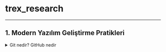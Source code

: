 # trex_research
***

## 1. Modern Yazılım Geliştirme Pratikleri

  <details>
  <summary>Git nedir? GitHub nedir</summary>
    
* Git, yazılım geliştirme sürecinde kullanılan bir versiyon kontrol sistemidir.

  Kod üzerinde yapılan tüm değişiklikleri kayıt altına alır.

  Birden fazla geliştiricinin aynı proje üzerinde çakışmadan çalışabilmesine olanak sağlar.

  Geriye dönük olarak yapılan değişiklikler incelenebilir.

  GitHub ise Git’in üzerine kurulmuş bulut tabanlı bir platformdur.

  Git reposunu internette saklamaya yarar.

  Açık kaynak projelerin paylaşımı için en çok kullanılan sistemdir.

  Ekip çalışmasını kolaylaştırmak için issue tracking (sorun takibi), pull request (katkı önerisi), GitHub Actions (otomasyon) gibi ek özellikler suna
 
* 

* 
 
*
